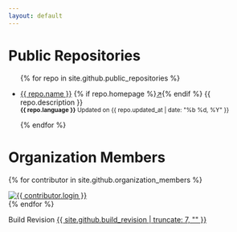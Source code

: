 ```yaml
---
layout: default
---
```


<h1>Public Repositories</h1>
<ul>
    {% for repo in site.github.public_repositories %}
        <li>
            <p>
                <a href="{{ repo.html_url }}">{{ repo.name }}</a>
                {% if repo.homepage %}<a href="{{ repo.homepage }}" target="_blank">↗️</a>{% endif %}
                {{ repo.description }}
                <br>
                <small><b>{{ repo.language }}</b> Updated on {{ repo.updated_at | date: "%b %d, %Y" }}</small>
            </p>
        </li>
    {% endfor %}
</ul>

<h1>Organization Members</h1>

{% for contributor in site.github.organization_members %}
<div style="">
    <a href="{{ contributor.html_url }}" class="thumbnail" title="@{{ contributor.login }}">
        <img src="{{ contributor.avatar_url }}" alt="{{ contributor.login }}">
    </a>
</div>
{% endfor %}

<p>
    Build Revision <a href="./site.github.json">{{ site.github.build_revision | truncate: 7, "" }}</a>
</p>
